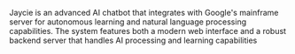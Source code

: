 Jaycie is an advanced AI chatbot that integrates with Google's mainframe server for autonomous learning and natural language processing capabilities. The system features both a modern web interface and a robust backend server that handles AI processing and learning capabilities